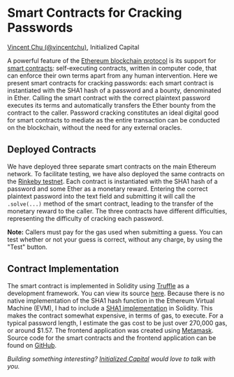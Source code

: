 # Smart Contracts for Cracking Passwords

[Vincent Chu (@vincentchu)](https://twitter.com/vincentchu), Initialized Capital

A powerful feature of the [Ethereum blockchain protocol](https://ethereum.org/) is its support for [smart contracts](https://en.wikipedia.org/wiki/Smart_contract): self-executing contracts, written in computer code, that can enforce their own terms apart from any human intervention. Here we present smart contracts for cracking passwords: each smart contract is instantiated with the SHA1 hash of a password and a bounty, denominated in Ether. Calling the smart contract with the correct plaintext password executes its terms and automatically transfers the Ether bounty from the contract to the caller. Password cracking constitutes an ideal digital good for smart contracts to mediate as the entire transaction can be conducted on the blockchain, without the need for any external oracles.

## Deployed Contracts

We have deployed three separate smart contracts on the main Ethereum network. To facilitate testing, we have also deployed the same contracts on the [Rinkeby testnet](https://www.rinkeby.io/). Each contract is instantiated with the SHA1 hash of a password and some Ether as a monetary reward. Entering the correct plaintext password into the text field and submitting it will call the `.solve(...)` method of the smart contract, leading to the transfer of the monetary reward to the caller. The three contracts have different difficulties, representing the difficulty of cracking each password.

**Note:** Callers must pay for the gas used when submitting a guess. You can test whether or not your guess is correct, without any charge, by using the "Test" button.

## Contract Implementation

The smart contract is implemented in Solidity using [Truffle](http://truffleframework.com/) as a development framework. You can view its source [here](https://github.com/vincentchu/password-hash-recovery/blob/master/truffle/contracts/PasswordHashRecovery.sol). Because there is no native implementation of the SHA1 hash function in the Ethereum Virtual Machine (EVM), I had to include a [SHA1 implementation](https://github.com/vincentchu/password-hash-recovery/blob/master/truffle/contracts/SHA1.sol) in Solidity. This makes the contract somewhat expensive, in terms of gas, to execute. For a typical password length, I estimate the gas cost to be just over 270,000 gas, or around $1.57. The frontend application was created using [Metamask](https://metamask.io/). Source code for the smart contracts and the frontend application can be found on [GitHub](https://github.com/vincentchu/password-hash-recovery/).

_Building something interesting? [Initialized Capital](https://twitter.com/@initializedcap) would love to talk with you._
